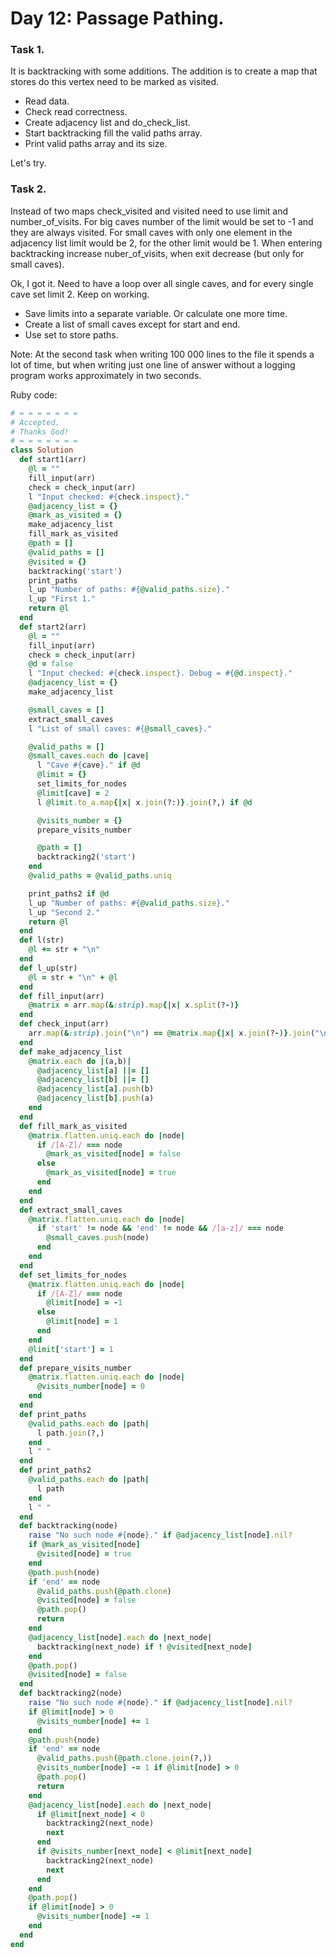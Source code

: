 # Day 12: Passage Pathing.

### Task 1.

It is backtracking with some additions. The addition is to create a map that stores do this vertex need to be marked as visited.

- Read data.
- Check read correctness.
- Create adjacency list and do_check_list.
- Start backtracking fill the valid paths array.
- Print valid paths array and its size.

Let's try. 


### Task 2.

Instead of two maps check_visited and visited need to use limit and number_of_visits. For big caves number of the limit would be set to -1 and they are always visited.
For small caves with only one element in the adjacency list limit would be 2, for the other limit would be 1. When entering backtracking increase nuber_of_visits, when exit decrease (but only for small caves).

Ok, I got it. Need to have a loop over all single caves, and for every single cave set limit 2. Keep on working.

- Save limits into a separate variable. Or calculate one more time.
- Create a list of small caves except for start and end.
- Use set to store paths.

Note: At the second task when writing 100 000 lines to the file it spends a lot of time, but when writing just one line of answer without a logging program works approximately in two seconds.

Ruby code:
```Ruby
# = = = = = = =
# Accepted.
# Thanks God!
# = = = = = = =
class Solution
  def start1(arr)
    @l = ""
    fill_input(arr)
    check = check_input(arr)
    l "Input checked: #{check.inspect}."
    @adjacency_list = {}
    @mark_as_visited = {}
    make_adjacency_list
    fill_mark_as_visited
    @path = []
    @valid_paths = []
    @visited = {}
    backtracking('start')
    print_paths
    l_up "Number of paths: #{@valid_paths.size}."
    l_up "First 1."
    return @l
  end
  def start2(arr)
    @l = ""
    fill_input(arr)
    check = check_input(arr)
    @d = false
    l "Input checked: #{check.inspect}. Debug = #{@d.inspect}."
    @adjacency_list = {}
    make_adjacency_list

    @small_caves = []
    extract_small_caves
    l "List of small caves: #{@small_caves}."

    @valid_paths = []
    @small_caves.each do |cave|
      l "Cave #{cave}." if @d
      @limit = {}
      set_limits_for_nodes
      @limit[cave] = 2
      l @limit.to_a.map{|x| x.join(?:)}.join(?,) if @d

      @visits_number = {}
      prepare_visits_number

      @path = []
      backtracking2('start')
    end
    @valid_paths = @valid_paths.uniq

    print_paths2 if @d
    l_up "Number of paths: #{@valid_paths.size}."
    l_up "Second 2."
    return @l
  end
  def l(str)
    @l += str + "\n"
  end
  def l_up(str)
    @l = str + "\n" + @l
  end
  def fill_input(arr)
    @matrix = arr.map(&:strip).map{|x| x.split(?-)}
  end
  def check_input(arr)
    arr.map(&:strip).join("\n") == @matrix.map{|x| x.join(?-)}.join("\n")
  end
  def make_adjacency_list
    @matrix.each do |(a,b)|
      @adjacency_list[a] ||= []
      @adjacency_list[b] ||= []
      @adjacency_list[a].push(b)
      @adjacency_list[b].push(a)
    end
  end
  def fill_mark_as_visited
    @matrix.flatten.uniq.each do |node|
      if /[A-Z]/ === node
        @mark_as_visited[node] = false
      else
        @mark_as_visited[node] = true
      end
    end
  end
  def extract_small_caves
    @matrix.flatten.uniq.each do |node|
      if 'start' != node && 'end' != node && /[a-z]/ === node
        @small_caves.push(node)
      end
    end
  end
  def set_limits_for_nodes
    @matrix.flatten.uniq.each do |node|
      if /[A-Z]/ === node
        @limit[node] = -1
      else
        @limit[node] = 1
      end
    end
    @limit['start'] = 1
  end
  def prepare_visits_number
    @matrix.flatten.uniq.each do |node|
      @visits_number[node] = 0
    end
  end
  def print_paths
    @valid_paths.each do |path|
      l path.join(?,)
    end
    l " "
  end
  def print_paths2
    @valid_paths.each do |path|
      l path
    end
    l " "
  end
  def backtracking(node)
    raise "No such node #{node}." if @adjacency_list[node].nil?
    if @mark_as_visited[node]
      @visited[node] = true
    end
    @path.push(node)
    if 'end' == node
      @valid_paths.push(@path.clone)
      @visited[node] = false
      @path.pop()
      return
    end
    @adjacency_list[node].each do |next_node|
      backtracking(next_node) if ! @visited[next_node]
    end
    @path.pop()
    @visited[node] = false
  end
  def backtracking2(node)
    raise "No such node #{node}." if @adjacency_list[node].nil?
    if @limit[node] > 0
      @visits_number[node] += 1
    end
    @path.push(node)
    if 'end' == node
      @valid_paths.push(@path.clone.join(?,))
      @visits_number[node] -= 1 if @limit[node] > 0
      @path.pop()
      return
    end
    @adjacency_list[node].each do |next_node|
      if @limit[next_node] < 0
        backtracking2(next_node)
        next
      end
      if @visits_number[next_node] < @limit[next_node]
        backtracking2(next_node)
        next
      end
    end
    @path.pop()
    if @limit[node] > 0
      @visits_number[node] -= 1
    end
  end
end

```
